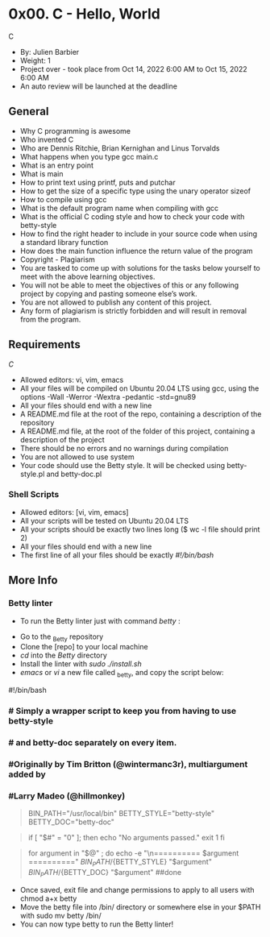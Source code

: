# 0x00. C - Hello, World
C
* By: Julien Barbier
* Weight: 1
* Project over - took place from Oct 14, 2022 6:00 AM to Oct 15, 2022 6:00 AM
* An auto review will be launched at the deadline

## General
- Why C programming is awesome
- Who invented C
- Who are Dennis Ritchie, Brian Kernighan and Linus Torvalds
- What happens when you type gcc main.c
- What is an entry point
- What is main
- How to print text using printf, puts and putchar
- How to get the size of a specific type using the unary operator sizeof
- How to compile using gcc
- What is the default program name when compiling with gcc
- What is the official C coding style and how to check your code with betty-style
- How to find the right header to include in your source code when using a standard library function
- How does the main function influence the return value of the program
- Copyright - Plagiarism
- You are tasked to come up with solutions for the tasks below yourself to meet with the above learning objectives.
- You will not be able to meet the objectives of this or any following project by copying and pasting someone else’s work.
- You are not allowed to publish any content of this project.
- Any form of plagiarism is strictly forbidden and will result in removal from the program.

## Requirements
*C*
+ Allowed editors: vi, vim, emacs
+ All your files will be compiled on Ubuntu 20.04 LTS using gcc, using the options -Wall -Werror -Wextra -pedantic -std=gnu89
+ All your files should end with a new line
+ A README.md file at the root of the repo, containing a description of the repository
+ A README.md file, at the root of the folder of this project, containing a description of the project
+ There should be no errors and no warnings during compilation
+ You are not allowed to use system
+ Your code should use the Betty style. It will be checked using betty-style.pl and betty-doc.pl
### Shell Scripts
+ Allowed editors: [vi, vim, emacs]
+ All your scripts will be tested on Ubuntu 20.04 LTS
+ All your scripts should be exactly two lines long ($ wc -l file should print 2)
+ All your files should end with a new line
+ The first line of all your files should be exactly *#!/bin/bash*
## More Info
### Betty linter
+ To run the Betty linter just with command *betty <filename>*:

- Go to the <sub>Betty</sub> repository
- Clone the [repo] to your local machine
- *cd* into the *Betty* directory
- Install the linter with *sudo ./install.sh*
- *emacs* or *vi* a new file called <sub>betty</sub>, and copy the script below:

#!/bin/bash
### # Simply a wrapper script to keep you from having to use betty-style
### # and betty-doc separately on every item.
### #Originally by Tim Britton (@wintermanc3r), multiargument added by
### #Larry Madeo (@hillmonkey)

> BIN_PATH="/usr/local/bin"
> BETTY_STYLE="betty-style"
> BETTY_DOC="betty-doc"

> if [ "$#" = "0" ]; then
    echo "No arguments passed."
    exit 1
> fi

> for argument in "$@" ; do
   > echo -e "\n========== $argument =========="
   > ${BIN_PATH}/${BETTY_STYLE} "$argument"
   > ${BIN_PATH}/${BETTY_DOC} "$argument"
##done
- Once saved, exit file and change permissions to apply to all users with chmod a+x betty
- Move the betty file into /bin/ directory or somewhere else in your $PATH with sudo mv betty /bin/
- You can now type betty <filename> to run the Betty linter!
